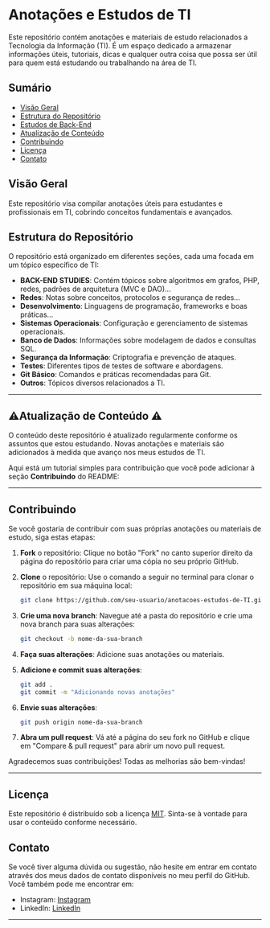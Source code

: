 # Anotações e Estudos de TI

Este repositório contém anotações e materiais de estudo relacionados a Tecnologia da Informação (TI). É um espaço dedicado a armazenar informações úteis, tutoriais, dicas e qualquer outra coisa que possa ser útil para quem está estudando ou trabalhando na área de TI.

## Sumário

- [Visão Geral](#visão-geral)
- [Estrutura do Repositório](#estrutura-do-repositório)
- [Estudos de Back-End](#estudos-de-back-end)
- [Atualização de Conteúdo](#atualização-de-conteúdo)
- [Contribuindo](#contribuindo)
- [Licença](#licença)
- [Contato](#contato)

## Visão Geral

Este repositório visa compilar anotações úteis para estudantes e profissionais em TI, cobrindo conceitos fundamentais e avançados.

## Estrutura do Repositório

O repositório está organizado em diferentes seções, cada uma focada em um tópico específico de TI:

- **BACK-END STUDIES**: Contém tópicos sobre algoritmos em grafos, PHP, redes, padrões de arquitetura (MVC e DAO)...
- **Redes**: Notas sobre conceitos, protocolos e segurança de redes...
- **Desenvolvimento**: Linguagens de programação, frameworks e boas práticas...
- **Sistemas Operacionais**: Configuração e gerenciamento de sistemas operacionais.
- **Banco de Dados**: Informações sobre modelagem de dados e consultas SQL.
- **Segurança da Informação**: Criptografia e prevenção de ataques.
- **Testes**: Diferentes tipos de testes de software e abordagens.
- **Git Básico**: Comandos e práticas recomendadas para Git.
- **Outros**: Tópicos diversos relacionados a TI.
___
## ⚠️Atualização de Conteúdo ⚠️

O conteúdo deste repositório é atualizado regularmente conforme os assuntos que estou estudando. Novas anotações e materiais são adicionados à medida que avanço nos meus estudos de TI.

Aqui está um tutorial simples para contribuição que você pode adicionar à seção **Contribuindo** do README:

---
## Contribuindo

Se você gostaria de contribuir com suas próprias anotações ou materiais de estudo, siga estas etapas:

1. **Fork** o repositório: Clique no botão "Fork" no canto superior direito da página do repositório para criar uma cópia no seu próprio GitHub.

2. **Clone** o repositório: Use o comando a seguir no terminal para clonar o repositório em sua máquina local:
   ```bash
   git clone https://github.com/seu-usuario/anotacoes-estudos-de-TI.git
   ```

3. **Crie uma nova branch**: Navegue até a pasta do repositório e crie uma nova branch para suas alterações:
   ```bash
   git checkout -b nome-da-sua-branch
   ```

4. **Faça suas alterações**: Adicione suas anotações ou materiais.

5. **Adicione e commit suas alterações**:
   ```bash
   git add .
   git commit -m "Adicionando novas anotações"
   ```

6. **Envie suas alterações**:
   ```bash
   git push origin nome-da-sua-branch
   ```

7. **Abra um pull request**: Vá até a página do seu fork no GitHub e clique em "Compare & pull request" para abrir um novo pull request.

Agradecemos suas contribuições! Todas as melhorias são bem-vindas!

---
## Licença

Este repositório é distribuído sob a licença [MIT](LICENSE). Sinta-se à vontade para usar o conteúdo conforme necessário.

## Contato

Se você tiver alguma dúvida ou sugestão, não hesite em entrar em contato através dos meus dados de contato disponíveis no meu perfil do GitHub. Você também pode me encontrar em:

- Instagram: [Instagram](https://www.instagram.com/mariaclaramonteirop) 
- LinkedIn: [LinkedIn](https://www.linkedin.com/in/maria-clara-monteiro-b3067521b/)

---

